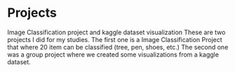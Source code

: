 # Projects
 Image Classification project and kaggle dataset visualization
These are two projects I did for my studies. The first one is a Image Classification Project that where 20 item can be classified (tree, pen, shoes, etc.)
The second one was a group project where we created some visualizations from a kaggle dataset.
